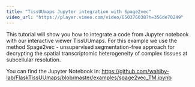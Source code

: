 ```yaml
---
title: "TissUUmaps Jupyter integration with Spage2vec"
video_url: "https://player.vimeo.com/video/650376038?h=356de70249"
---
```


This tutorial will show you how to integrate a code from Jupyter notebook with our interactive viewer TissUUmaps. For this example we use the method Spage2vec - unsupervised segmentation-free approach for decrypting the spatial transcriptomic heterogeneity of complex tissues at subcellular resolution.

You can find the Jupyter Notebook in: <a href="https://github.com/wahlby-lab/FlaskTissUUmaps/blob/master/examples/spage2vec_TM.ipynb"> https://github.com/wahlby-lab/FlaskTissUUmaps/blob/master/examples/spage2vec_TM.ipynb